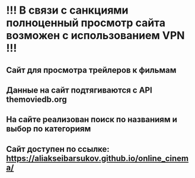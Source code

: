 # !!! В связи с санкциями полноценный просмотр сайта возможен с использованием VPN !!!

## Сайт для просмотра трейлеров к фильмам
## Данные на сайт подтягиваются с API themoviedb.org
## На сайте реализован поиск по названиям и выбор по категориям

## Сайт доступен по ссылке: https://aliakseibarsukov.github.io/online_cinema/